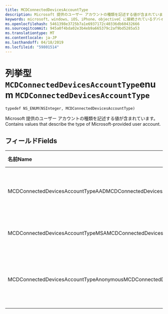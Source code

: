```yaml
---
title: MCDConnectedDevicesAccountType
description: Microsoft 提供のユーザー アカウントの種類を記述する値が含まれています。
keywords: microsoft、windows、iOS、iPhone、objectiveC に接続されているデバイス、プロジェクトのローマ
ms.openlocfilehash: 5461398e3725b7a1e6937172c40336db60432666
ms.sourcegitcommit: 945a0f4bda02e3b4eb9a665379c2af9bd5285a53
ms.translationtype: MT
ms.contentlocale: ja-JP
ms.lasthandoff: 04/18/2019
ms.locfileid: "59801514"
---
```

# <a name="enum-mcdconnecteddevicesaccounttype"></a><span data-ttu-id="f8099-104">列挙型 `MCDConnectedDevicesAccountType`</span><span class="sxs-lookup"><span data-stu-id="f8099-104">enum `MCDConnectedDevicesAccountType`</span></span>

```
typedef NS_ENUM(NSInteger, MCDConnectedDevicesAccountType)
```  

<span data-ttu-id="f8099-105">Microsoft 提供のユーザー アカウントの種類を記述する値が含まれています。</span><span class="sxs-lookup"><span data-stu-id="f8099-105">Contains values that describe the type of Microsoft-provided user account.</span></span>

## <a name="fields"></a><span data-ttu-id="f8099-106">フィールド</span><span class="sxs-lookup"><span data-stu-id="f8099-106">Fields</span></span>

| <span data-ttu-id="f8099-107">名前</span><span class="sxs-lookup"><span data-stu-id="f8099-107">Name</span></span>                              | <span data-ttu-id="f8099-108">値</span><span class="sxs-lookup"><span data-stu-id="f8099-108">Value</span></span> | <span data-ttu-id="f8099-109">説明</span><span class="sxs-lookup"><span data-stu-id="f8099-109">Description</span></span>                    |
|:----------------------------------|:------|:-------------------------------|
| <span data-ttu-id="f8099-110">MCDConnectedDevicesAccountTypeAAD</span><span class="sxs-lookup"><span data-stu-id="f8099-110">MCDConnectedDevicesAccountTypeAAD</span></span>       | <span data-ttu-id="f8099-111">0</span><span class="sxs-lookup"><span data-stu-id="f8099-111">0</span></span>     | <span data-ttu-id="f8099-112">Azure Active Directory に社内アカウント</span><span class="sxs-lookup"><span data-stu-id="f8099-112">Azure Active Directory workplace Account</span></span>  |
| <span data-ttu-id="f8099-113">MCDConnectedDevicesAccountTypeMSA</span><span class="sxs-lookup"><span data-stu-id="f8099-113">MCDConnectedDevicesAccountTypeMSA</span></span>       | <span data-ttu-id="f8099-114">1</span><span class="sxs-lookup"><span data-stu-id="f8099-114">1</span></span>     | <span data-ttu-id="f8099-115">Microsoft の個人アカウント</span><span class="sxs-lookup"><span data-stu-id="f8099-115">Microsoft Personal Account</span></span> |
| <span data-ttu-id="f8099-116">MCDConnectedDevicesAccountTypeAnonymous</span><span class="sxs-lookup"><span data-stu-id="f8099-116">MCDConnectedDevicesAccountTypeAnonymous</span></span> | <span data-ttu-id="f8099-117">2</span><span class="sxs-lookup"><span data-stu-id="f8099-117">2</span></span>     | <span data-ttu-id="f8099-118">匿名 (ローカル、認証されていない) アカウント</span><span class="sxs-lookup"><span data-stu-id="f8099-118">Anonymous (local, non-authenticated) Account</span></span> |